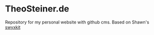 # TheoSteiner.de

Repository for my personal website with github cms.
Based on Shawn's [swyxkit](https://github.com/sw-yx/swyxkit)
